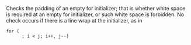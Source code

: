 Checks the padding of an empty for initializer; that is whether white space is required at an empty for initializer, or such white space is forbidden. No check occurs if there is a line wrap at the initializer, as in

    for (
          ; i < j; i++, j--)